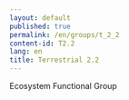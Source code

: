 ```yaml
---
layout: default
published: true
permalink: /en/groups/t_2_2
content-id: T2.2
lang: en
title: Terrestrial 2.2
---
```


Ecosystem Functional Group
